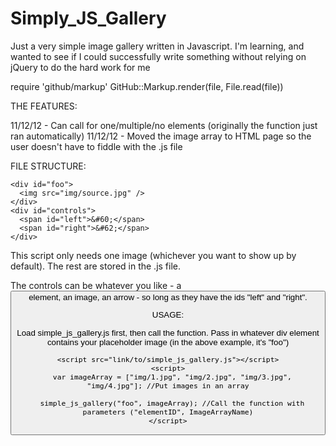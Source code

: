 Simply_JS_Gallery
=================

Just a very simple image gallery written in Javascript. I'm learning, and wanted to see if I could successfully write something without relying on jQuery to do the hard work for me

require 'github/markup'
GitHub::Markup.render(file, File.read(file))

THE FEATURES:

11/12/12 - Can call for one/multiple/no elements (originally the function just ran automatically)
11/12/12 - Moved the image array to HTML page so the user doesn't have to fiddle with the .js file

FILE STRUCTURE:
  
    <div id="foo">
      <img src="img/source.jpg" />
    </div>
    <div id="controls">
      <span id="left">&#60;</span>
      <span id="right">&#62;</span>
    </div>

This script only needs one image (whichever you want to show up by default). The rest are stored in the .js file.

The controls can be whatever you like - a <button> element, an image, an arrow - so long as they have the ids "left" and "right".

USAGE:

Load simple_js_gallery.js first, then call the function. Pass in whatever div element contains your placeholder image (in the above example, it's "foo")

    <script src="link/to/simple_js_gallery.js"></script>
    <script>
      var imageArray = ["img/1.jpg", "img/2.jpg", "img/3.jpg", "img/4.jpg"]; //Put images in an array
      
      simple_js_gallery("foo", imageArray); //Call the function with parameters ("elementID", ImageArrayName)
    </script>

